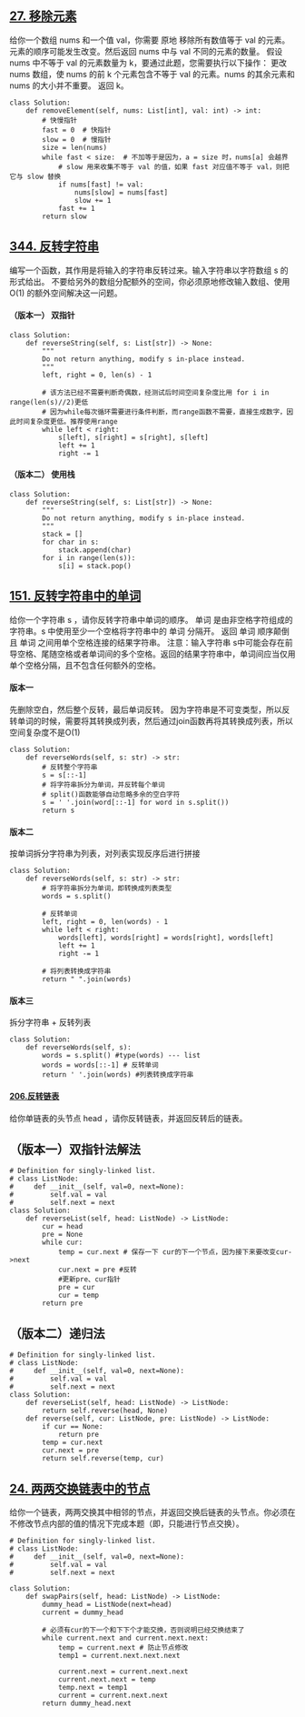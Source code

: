 ## [27. 移除元素](https://leetcode.cn/problems/remove-element/description/)
给你一个数组 nums 和一个值 val，你需要 原地 移除所有数值等于 val 的元素。元素的顺序可能发生改变。然后返回 nums 中与 val 不同的元素的数量。
假设 nums 中不等于 val 的元素数量为 k，要通过此题，您需要执行以下操作：
更改 nums 数组，使 nums 的前 k 个元素包含不等于 val 的元素。nums 的其余元素和 nums 的大小并不重要。
返回 k。
```
class Solution:
    def removeElement(self, nums: List[int], val: int) -> int:
        # 快慢指针
        fast = 0  # 快指针
        slow = 0  # 慢指针
        size = len(nums)
        while fast < size:  # 不加等于是因为，a = size 时，nums[a] 会越界
            # slow 用来收集不等于 val 的值，如果 fast 对应值不等于 val，则把它与 slow 替换
            if nums[fast] != val:
                nums[slow] = nums[fast]
                slow += 1
            fast += 1
        return slow
```

## [344. 反转字符串](https://leetcode.cn/problems/reverse-string/description/)
编写一个函数，其作用是将输入的字符串反转过来。输入字符串以字符数组 s 的形式给出。
不要给另外的数组分配额外的空间，你必须原地修改输入数组、使用 O(1) 的额外空间解决这一问题。

#### （版本一） 双指针
```
class Solution:
    def reverseString(self, s: List[str]) -> None:
        """
        Do not return anything, modify s in-place instead.
        """
        left, right = 0, len(s) - 1
        
        # 该方法已经不需要判断奇偶数，经测试后时间空间复杂度比用 for i in range(len(s)//2)更低
        # 因为while每次循环需要进行条件判断，而range函数不需要，直接生成数字，因此时间复杂度更低。推荐使用range
        while left < right:
            s[left], s[right] = s[right], s[left]
            left += 1
            right -= 1
```
#### （版本二） 使用栈
```
class Solution:
    def reverseString(self, s: List[str]) -> None:
        """
        Do not return anything, modify s in-place instead.
        """
        stack = []
        for char in s:
            stack.append(char)
        for i in range(len(s)):
            s[i] = stack.pop()
```

## [151. 反转字符串中的单词](https://leetcode.cn/problems/reverse-words-in-a-string/description/)

给你一个字符串 s ，请你反转字符串中单词的顺序。
单词 是由非空格字符组成的字符串。s 中使用至少一个空格将字符串中的 单词 分隔开。
返回 单词 顺序颠倒且 单词 之间用单个空格连接的结果字符串。
注意：输入字符串 s中可能会存在前导空格、尾随空格或者单词间的多个空格。返回的结果字符串中，单词间应当仅用单个空格分隔，且不包含任何额外的空格。

#### 版本一
先删除空白，然后整个反转，最后单词反转。 因为字符串是不可变类型，所以反转单词的时候，需要将其转换成列表，然后通过join函数再将其转换成列表，所以空间复杂度不是O(1)
```
class Solution:
    def reverseWords(self, s: str) -> str:
        # 反转整个字符串
        s = s[::-1]
        # 将字符串拆分为单词，并反转每个单词
        # split()函数能够自动忽略多余的空白字符
        s = ' '.join(word[::-1] for word in s.split())
        return s
```
#### 版本二
按单词拆分字符串为列表，对列表实现反序后进行拼接
```
class Solution:
    def reverseWords(self, s: str) -> str:
        # 将字符串拆分为单词，即转换成列表类型
        words = s.split()

        # 反转单词
        left, right = 0, len(words) - 1
        while left < right:
            words[left], words[right] = words[right], words[left]
            left += 1
            right -= 1

        # 将列表转换成字符串
        return " ".join(words)
```
#### 版本三

拆分字符串 + 反转列表
```
class Solution:
    def reverseWords(self, s):
        words = s.split() #type(words) --- list
        words = words[::-1] # 反转单词
        return ' '.join(words) #列表转换成字符串
```


#### [206.反转链表](https://leetcode.cn/problems/reverse-linked-list/description/)
给你单链表的头节点 head ，请你反转链表，并返回反转后的链表。

## （版本一）双指针法解法
```
# Definition for singly-linked list.
# class ListNode:
#     def __init__(self, val=0, next=None):
#         self.val = val
#         self.next = next
class Solution:
    def reverseList(self, head: ListNode) -> ListNode:
        cur = head   
        pre = None
        while cur:
            temp = cur.next # 保存一下 cur的下一个节点，因为接下来要改变cur->next
            cur.next = pre #反转
            #更新pre、cur指针
            pre = cur
            cur = temp
        return pre
```

## （版本二）递归法

```
# Definition for singly-linked list.
# class ListNode:
#     def __init__(self, val=0, next=None):
#         self.val = val
#         self.next = next
class Solution:
    def reverseList(self, head: ListNode) -> ListNode:
        return self.reverse(head, None)
    def reverse(self, cur: ListNode, pre: ListNode) -> ListNode:
        if cur == None:
            return pre
        temp = cur.next
        cur.next = pre
        return self.reverse(temp, cur)
```
## [24. 两两交换链表中的节点](https://leetcode.cn/problems/swap-nodes-in-pairs/description/)
给你一个链表，两两交换其中相邻的节点，并返回交换后链表的头节点。你必须在不修改节点内部的值的情况下完成本题（即，只能进行节点交换）。
```
# Definition for singly-linked list.
# class ListNode:
#     def __init__(self, val=0, next=None):
#         self.val = val
#         self.next = next

class Solution:
    def swapPairs(self, head: ListNode) -> ListNode:
        dummy_head = ListNode(next=head)
        current = dummy_head
        
        # 必须有cur的下一个和下下个才能交换，否则说明已经交换结束了
        while current.next and current.next.next:
            temp = current.next # 防止节点修改
            temp1 = current.next.next.next
            
            current.next = current.next.next
            current.next.next = temp
            temp.next = temp1
            current = current.next.next
        return dummy_head.next
```
